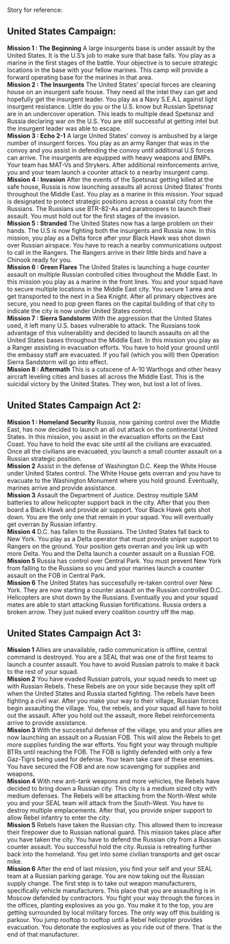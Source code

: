  Story for reference:

## United States Campaign:

**Mission 1 : The Beginning**
A large insurgents base is under assault by the United States. It is the U.S’s job to make sure that base falls. You play as a marine in the first stages of the battle. Your objective is to secure strategic locations in the base with your fellow marines. This camp will provide a forward operating base for the marines in that area. \
**Mission 2 : The Insurgents**
The United States’ special forces are cleaning house on an insurgent safe house. They need all the intel they can get and hopefully get the insurgent leader. You play as a Navy S.E.A.L against light insurgent resistance. Little do you or the U.S. know but Russian Spetsnaz are in an undercover operation. This leads to multiple dead Spetsnaz and Russia declaring war on the U.S. You are still successful at getting intel but the insurgent leader was able to escape. \
**Mission 3 : Echo 2-1**
A large United States’ convoy is ambushed by a large number of insurgent forces. You play as an army Ranger that was in the convoy and you assist in defending the convoy until additional U.S forces can arrive. The insurgents are equipped with heavy weapons and BMPs. Your team has MAT-Vs and Strykers. After additional reinforcements arrive, you and your team launch a counter attack to a nearby insurgent camp. \
**Mission 4 : Invasion**
After the events of the Spetsnaz getting killed at the safe house, Russia is now launching assaults all across United States’ fronts throughout the Middle East. You play as a marine in this mission. Your squad is designated to protect strategic positions across a coastal city from the Russians. The Russians use BTR-82-As and paratroopers to launch their assault. You must hold out for the first stages of the invasion. \
**Mission 5 : Stranded**
The United States now has a large problem on their hands. The U.S is now fighting both the insurgents and Russia now. In this mission, you play as a Delta force after your Black Hawk was shot down over Russian airspace. You have to reach a nearby communications outpost to call in the Rangers. The Rangers arrive in their little birds and have a Chinook ready for you. \
**Mission 6 : Green Flares**
The United States is launching a huge counter assault on multiple Russian controlled cities throughout the Middle East. In this mission you play as a marine in the front lines. You and your squad have to secure multiple locations in the Middle East city. You secure 1 area and get transported to the next in a Sea Knight. After all primary objectives are secure, you need to pop green flares on the capital building of that city to indicate the city is now under United States control. \
**Mission 7 : Sierra Sandstorm**
With the aggression that the United States used, it left many U.S. bases vulnerable to attack. The Russians took advantage of this vulnerability and decided to launch assaults on all the United States bases throughout the Middle East. In this mission you play as a Ranger assisting in evacuation efforts. You have to hold your ground until the embassy staff are evacuated. If you fail (which you will) then Operation Sierra Sandstorm will go into effect. \
**Mission 8 : Aftermath**
This is a cutscene of A-10 Warthogs and other heavy aircraft leveling cities and bases all across the Middle East. This is the suicidal victory by the United States. They won, but lost a lot of lives.

## United States Campaign Act 2:

**Mission 1 : Homeland Security**
Russia, now gaining control over the Middle East, has now decided to launch an all out attack on the continental United States. In this mission, you assist in the evacuation efforts on the East Coast. You have to hold the evac site until all the civilians are evacuated. Once all the civilians are evacuated, you launch a small counter assault on a Russian strategic position. \
**Mission 2**
Assist in the defense of Washington D.C. Keep the White House under United States control. The White House gets overran and you have to evacuate to the Washington Monument where you hold ground. Eventually, marines arrive and provide assistance. \
**Mission 3**
Assault the Department of Justice. Destroy multiple SAM batteries to allow helicopter support back in the city. After that you then board a Black Hawk and provide air support. Your Black Hawk gets shot down. You are the only one that remain in your squad. You will eventually get overran by Russian infantry. \
**Mission 4**
D.C. has fallen to the Russians. The United States fall back to New York. You play as a Delta operator that must provide sniper support to Rangers on the ground. Your position gets overran and you link up with more Delta. You and the Delta launch a counter assault on a Russian FOB. \
**Mission 5**
Russia has control over Central Park. You must prevent New York from falling to the Russians so you and your marines launch a counter assault on the FOB in Central Park. \
**Mission 6**
The United States has successfully re-taken control over New York. They are now starting a counter assault on the Russian controlled D.C. Helicopters are shot down by the Russians. Eventually you and your squad mates are able to start attacking Russian fortifications. Russia orders a broken arrow. They just nuked every coalition country off the map.

## United States Campaign Act 3:

**Mission 1**
Allies are unavailable, radio communication is offline, central command is destroyed. You are a SEAL that was one of the first teams to launch a counter assault. You have to avoid Russian patrols to make it back to the rest of your squad. \
**Mission 2**
You have evaded Russian patrols, your squad needs to meet up with Russian Rebels. These Rebels are on your side because they split off when the United States and Russia started fighting. The rebels have been fighting a civil war. After you make your way to their village, Russian forces begin assaulting the village. You, the rebels, and your squad all have to hold out the assault. After you hold out the assault, more Rebel reinforcements arrive to provide assistance. \
**Mission 3**
With the successful defense of the village, you and your allies are now launching an assault on a Russian FOB. This will alow the Rebels to get more supplies funding the war efforts. You fight your way through multiple BTRs until reaching the FOB. The FOB is lightly defended with only a few Gaz-Tigrs being used for defense. Your team take care of these enemies. You have secured the FOB and are now scavenging for supplies and weapons. \
**Mission 4**
With new anti-tank weapons and more vehicles, the Rebels have decided to bring down a Russian city. This city is a medium sized city with medium defenses. The Rebels will be attacking from the North-West while you and your SEAL team will attack from the South-West. You have to destroy multiple emplacements. After that, you provide sniper support to allow Rebel infantry to enter the city. \
**Mission 5**
Rebels have taken the Russian city. This allowed them to increase their firepower due to Russian national guard. This mission takes place after you have taken the city. You have to defend the Russian city from a Russian counter assault. You successful hold the city. Russia is retreating further back into the homeland. You get into some civilian transports and get oscar mike. \
**Mission 6**
After the end of last mission, you find your self and your SEAL team at a Russian parking garage. You are now taking out the Russian supply change. The first step is to take out weapon manufacturers, specifically vehicle manufacturers. This place that you are assaulting is in Moscow defended by contractors. You fight your way through the forces in the offices, planting explosives as you go. You make it to the top, you are getting surrounded by local military forces. The only way off this building is parkour. You jump rooftop to rooftop until a Rebel helicopter provides evacuation. You detonate the explosives as you ride out of there. That is the end of that manufacturer.